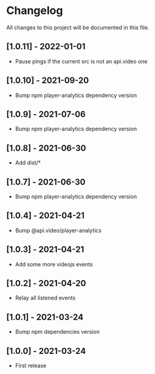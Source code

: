 # Changelog
All changes to this project will be documented in this file.

## [1.0.11] - 2022-01-01
- Pause pings if the current src is not an api.video one

## [1.0.10] - 2021-09-20
- Bump npm player-analytics dependency version
  
## [1.0.9] - 2021-07-06
- Bump npm player-analytics dependency version

## [1.0.8] - 2021-06-30
- Add dist/*

## [1.0.7] - 2021-06-30
- Bump npm player-analytics dependency version

## [1.0.4] - 2021-04-21
- Bump @api.video/player-analytics
  
## [1.0.3] - 2021-04-21
- Add some more videojs events
  
## [1.0.2] - 2021-04-20
- Relay all listened events

## [1.0.1] - 2021-03-24
- Bump npm dependencies version
  
## [1.0.0] - 2021-03-24
- First release

